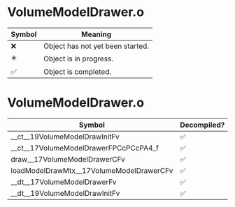 # VolumeModelDrawer.o
| Symbol | Meaning 
| ------------- | ------------- 
| :x: | Object has not yet been started. 
| :eight_pointed_black_star: | Object is in progress. 
| :white_check_mark: | Object is completed. 


# VolumeModelDrawer.o
| Symbol | Decompiled? |
| ------------- | ------------- |
| __ct__19VolumeModelDrawInitFv | :white_check_mark: |
| __ct__17VolumeModelDrawerFPCcPCcPA4_f | :white_check_mark: |
| draw__17VolumeModelDrawerCFv | :white_check_mark: |
| loadModelDrawMtx__17VolumeModelDrawerCFv | :white_check_mark: |
| __dt__17VolumeModelDrawerFv | :white_check_mark: |
| __dt__19VolumeModelDrawInitFv | :white_check_mark: |
